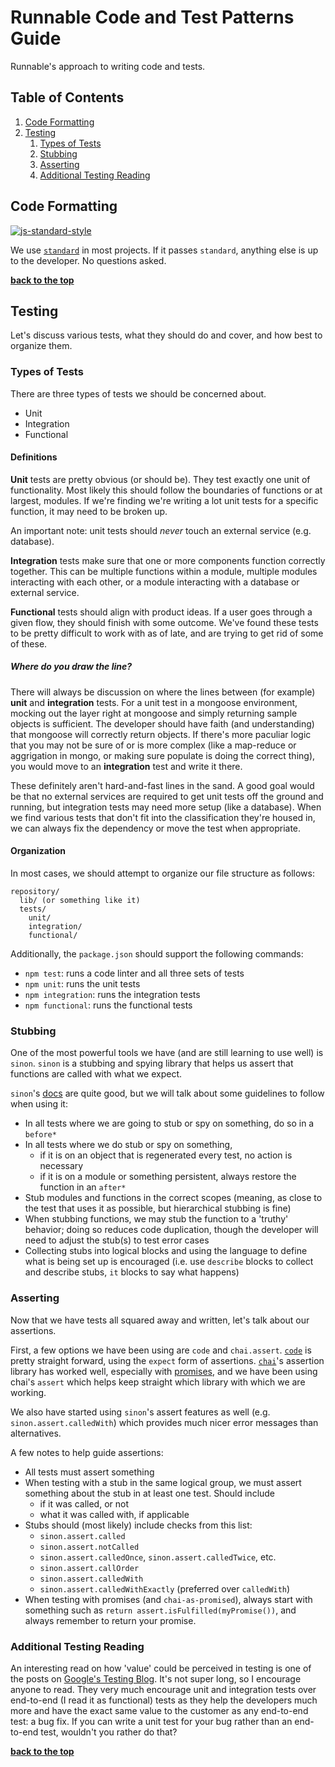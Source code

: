 # Runnable Code and Test Patterns Guide

Runnable's approach to writing code and tests.

## Table of Contents

1. [Code Formatting](#code-formatting)
1. [Testing](#testing)
    1. [Types of Tests](#types-of-tests)
    1. [Stubbing](#stubbing)
    1. [Asserting](#asserting)
    1. [Additional Testing Reading](#additional-testing-reading)

## Code Formatting

[![js-standard-style](https://cdn.rawgit.com/feross/standard/master/badge.svg)](https://github.com/feross/standard)

We use [`standard`](http://standardjs.com/) in most projects. If it passes `standard`, anything else is up to the developer. No questions asked.

**[back to the top](#table-of-contents)**

## Testing

Let's discuss various tests, what they should do and cover, and how best to organize them.

### Types of Tests

There are three types of tests we should be concerned about.

- Unit
- Integration
- Functional

#### Definitions

**Unit** tests are pretty obvious (or should be). They test exactly one unit of functionality. Most likely this should follow the boundaries of functions or at largest, modules. If we're finding we're writing a lot unit tests for a specific function, it may need to be broken up.

An important note: unit tests should _never_ touch an external service (e.g. database).

**Integration** tests make sure that one or more components function correctly together. This can be multiple functions within a module, multiple modules interacting with each other, or a module interacting with a database or external service.

**Functional** tests should align with product ideas. If a user goes through a given flow, they should finish with some outcome. We've found these tests to be pretty difficult to work with as of late, and are trying to get rid of some of these.

##### Where do you draw the line?

There will always be discussion on where the lines between (for example) **unit** and **integration** tests. For a unit test in a mongoose environment, mocking out the layer right at mongoose and simply returning sample objects is sufficient. The developer should have faith (and understanding) that mongoose will correctly return objects. If there's more paculiar logic that you may not be sure of or is more complex (like a map-reduce or aggrigation in mongo, or making sure populate is doing the correct thing), you would move to an **integration** test and write it there.

These definitely aren't hard-and-fast lines in the sand. A good goal would be that no external services are required to get unit tests off the ground and running, but integration tests may need more setup (like a database). When we find various tests that don't fit into the classification they're housed in, we can always fix the dependency or move the test when appropriate.

#### Organization

In most cases, we should attempt to organize our file structure as follows:

```
repository/
  lib/ (or something like it)
  tests/
    unit/
    integration/
    functional/
```

Additionally, the `package.json` should support the following commands:

- `npm test`: runs a code linter and all three sets of tests
- `npm unit`: runs the unit tests
- `npm integration`: runs the integration tests
- `npm functional`: runs the functional tests

### Stubbing

One of the most powerful tools we have (and are still learning to use well) is `sinon`. `sinon` is a stubbing and spying library that helps us assert that functions are called with what we expect.

`sinon`'s [docs](http://sinonjs.org/docs/) are quite good, but we will talk about some guidelines to follow when using it:

- In all tests where we are going to stub or spy on something, do so in a `before*`
- In all tests where we do stub or spy on something,
    - if it is on an object that is regenerated every test, no action is necessary
    - if it is on a module or something persistent, always restore the function in an `after*`
- Stub modules and functions in the correct scopes (meaning, as close to the test that uses it as possible, but hierarchical stubbing is fine)
- When stubbing functions, we may stub the function to a 'truthy' behavior; doing so reduces code duplication, though the developer will need to adjust the stub(s) to test error cases
- Collecting stubs into logical blocks and using the language to define what is being set up is encouraged (i.e. use `describe` blocks to collect and describe stubs, `it` blocks to say what happens)

### Asserting

Now that we have tests all squared away and written, let's talk about our assertions.

First, a few options we have been using are `code` and `chai.assert`. [`code`](https://github.com/hapijs/code) is pretty straight forward, using the `expect` form of assertions. [`chai`](https://github.com/chaijs/chai)'s assertion library has worked well, especially with [promises](https://github.com/domenic/chai-as-promised), and we have been using chai's `assert` which helps keep straight which library with which we are working.

We also have started using `sinon`'s assert features as well (e.g. `sinon.assert.calledWith`) which provides much nicer error messages than alternatives.

A few notes to help guide assertions:

- All tests must assert something
- When testing with a stub in the same logical group, we must assert something about the stub in at least one test. Should include
    - if it was called, or not
    - what it was called with, if applicable
- Stubs should (most likely) include checks from this list:
    - `sinon.assert.called`
    - `sinon.assert.notCalled`
    - `sinon.assert.calledOnce`, `sinon.assert.calledTwice`, etc.
    - `sinon.assert.callOrder`
    - `sinon.assert.calledWith`
    - `sinon.assert.calledWithExactly` (preferred over `calledWith`)
- When testing with promises (and `chai-as-promised`), always start with something such as `return assert.isFulfilled(myPromise())`, and always remember to return your promise.

### Additional Testing Reading

An interesting read on how 'value' could be perceived in testing is one of the posts on [Google's Testing Blog](http://googletesting.blogspot.com/2015/04/just-say-no-to-more-end-to-end-tests.html). It's not super long, so I encourage anyone to read. They very much encourage unit and integration tests over end-to-end (I read it as functional) tests as they help the developers much more and have the exact same value to the customer as any end-to-end test: a bug fix. If you can write a unit test for your bug rather than an end-to-end test, wouldn't you rather do that?

**[back to the top](#table-of-contents)**

